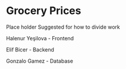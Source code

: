# Grocery Prices
Place holder
Suggested for how to divide work

Halenur Yeşilova - Frontend

Elif Bicer - Backend

Gonzalo Gamez - Database 
